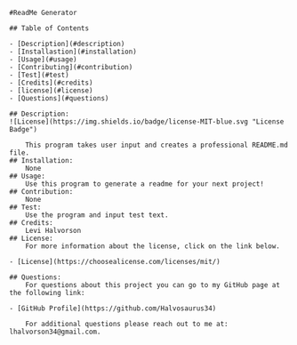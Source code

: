 
    #ReadMe Generator

    ## Table of Contents

    - [Description](#description)
    - [Installastion](#installation)
    - [Usage](#usage)
    - [Contributing](#contribution)
    - [Test](#test)
    - [Credits](#credits)
    - [license](#license)
    - [Questions](#questions)

    ## Description:
    ![License](https://img.shields.io/badge/license-MIT-blue.svg "License Badge")

        This program takes user input and creates a professional README.md file.
    ## Installation:
        None
    ## Usage:
        Use this program to generate a readme for your next project!
    ## Contribution:
        None
    ## Test:
        Use the program and input test text.
    ## Credits: 
        Levi Halvorson
    ## License: 
        For more information about the license, click on the link below.
    
    - [License](https://choosealicense.com/licenses/mit/)

    ## Questions:
        For questions about this project you can go to my GitHub page at the following link:
    
    - [GitHub Profile](https://github.com/Halvosaurus34)

        For additional questions please reach out to me at: lhalvorson34@gmail.com.
    